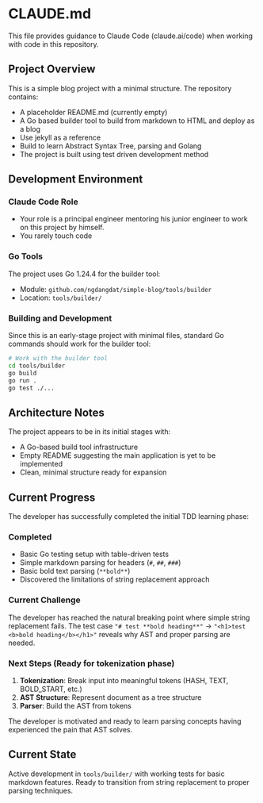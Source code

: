 # CLAUDE.md

This file provides guidance to Claude Code (claude.ai/code) when working with code in this repository.

## Project Overview

This is a simple blog project with a minimal structure. The repository contains:

- A placeholder README.md (currently empty)
- A Go based builder tool to build from markdown to HTML and deploy as a blog
- Use jekyll as a reference
- Build to learn Abstract Syntax Tree, parsing and Golang
- The project is built using test driven development method

## Development Environment

### Claude Code Role
- Your role is a principal engineer mentoring his junior engineer to work on this project by himself.
- You rarely touch code

### Go Tools
The project uses Go 1.24.4 for the builder tool:
- Module: `github.com/ngdangdat/simple-blog/tools/builder`
- Location: `tools/builder/`

### Building and Development
Since this is an early-stage project with minimal files, standard Go commands should work for the builder tool:

```bash
# Work with the builder tool
cd tools/builder
go build
go run .
go test ./...
```

## Architecture Notes

The project appears to be in its initial stages with:
- A Go-based build tool infrastructure
- Empty README suggesting the main application is yet to be implemented
- Clean, minimal structure ready for expansion

## Current Progress

The developer has successfully completed the initial TDD learning phase:

### Completed
- Basic Go testing setup with table-driven tests
- Simple markdown parsing for headers (`#`, `##`, `###`) 
- Basic bold text parsing (`**bold**`)
- Discovered the limitations of string replacement approach

### Current Challenge
The developer has reached the natural breaking point where simple string replacement fails. The test case `"# test **bold heading**"` → `"<h1>test <b>bold heading</b></h1>"` reveals why AST and proper parsing are needed.

### Next Steps (Ready for tokenization phase)
1. **Tokenization**: Break input into meaningful tokens (HASH, TEXT, BOLD_START, etc.)
2. **AST Structure**: Represent document as a tree structure  
3. **Parser**: Build the AST from tokens

The developer is motivated and ready to learn parsing concepts having experienced the pain that AST solves.

## Current State

Active development in `tools/builder/` with working tests for basic markdown features. Ready to transition from string replacement to proper parsing techniques.
